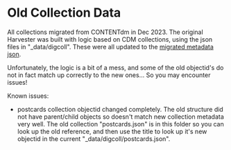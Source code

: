 # Old Collection Data

All collections migrated from CONTENTdm in Dec 2023. 
The original Harvester was built with logic based on CDM collections, using the json files in "_data/digcoll".
These were all updated to the [migrated metadata json](https://github.com/uidaholib/spec-lumber/commit/585165cb85a48f82074f0d8acf5bbd9a9fda4c87).

Unfortunately, the logic is a bit of a mess, and some of the old objectid's do not in fact match up correctly to the new ones...
So you may encounter issues!

Known issues:

- postcards collection objectid changed completely. The old structure did not have parent/child objects so doesn't match new collection metadata very well. The old collection "postcards.json" is in this folder so you can look up the old reference, and then use the title to look up it's new objectid in the current "_data/digcoll/postcards.json".

